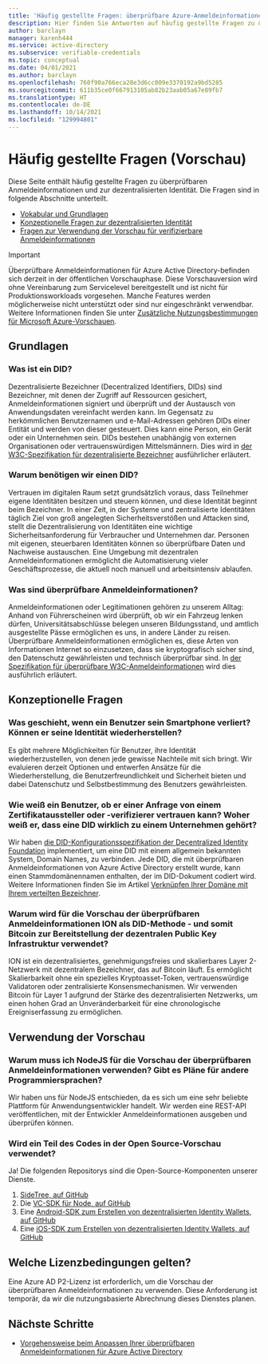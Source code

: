 ```yaml
---
title: 'Häufig gestellte Fragen: überprüfbare Azure-Anmeldeinformationen (Vorschau)'
description: Hier finden Sie Antworten auf häufig gestellte Fragen zu überprüfbaren Anmeldeinformationen.
author: barclayn
manager: karenh444
ms.service: active-directory
ms.subservice: verifiable-credentials
ms.topic: conceptual
ms.date: 04/01/2021
ms.author: barclayn
ms.openlocfilehash: 760f90a766eca28e3d6cc009e3370192a9bd5285
ms.sourcegitcommit: 611b35ce0f667913105ab82b23aab05a67e89fb7
ms.translationtype: HT
ms.contentlocale: de-DE
ms.lasthandoff: 10/14/2021
ms.locfileid: "129994801"
---
```

# <a name="frequently-asked-questions-faq-preview"></a>Häufig gestellte Fragen (Vorschau)

Diese Seite enthält häufig gestellte Fragen zu überprüfbaren Anmeldeinformationen und zur dezentralisierten Identität. Die Fragen sind in folgende Abschnitte unterteilt.

- [Vokabular und Grundlagen](#the-basics)
- [Konzeptionelle Fragen zur dezentralisierten Identität](#conceptual-questions)
- [Fragen zur Verwendung der Vorschau für verifizierbare Anmeldeinformationen](#using-the-preview)

> [!IMPORTANT]
> Überprüfbare Anmeldeinformationen für Azure Active Directory-befinden sich derzeit in der öffentlichen Vorschauphase.
> Diese Vorschauversion wird ohne Vereinbarung zum Servicelevel bereitgestellt und ist nicht für Produktionsworkloads vorgesehen. Manche Features werden möglicherweise nicht unterstützt oder sind nur eingeschränkt verwendbar. Weitere Informationen finden Sie unter [Zusätzliche Nutzungsbestimmungen für Microsoft Azure-Vorschauen](https://azure.microsoft.com/support/legal/preview-supplemental-terms/).

## <a name="the-basics"></a>Grundlagen

### <a name="what-is-a-did"></a>Was ist ein DID? 

Dezentralisierte Bezeichner (Decentralized Identifiers, DIDs) sind Bezeichner, mit denen der Zugriff auf Ressourcen gesichert, Anmeldeinformationen signiert und überprüft und der Austausch von Anwendungsdaten vereinfacht werden kann. Im Gegensatz zu herkömmlichen Benutzernamen und e-Mail-Adressen gehören DIDs einer Entität und werden von dieser gesteuert. Dies kann eine Person, ein Gerät oder ein Unternehmen sein. DIDs bestehen unabhängig von externen Organisationen oder vertrauenswürdigen Mittelsmännern. Dies wird in [der W3C-Spezifikation für dezentralisierte Bezeichner](https://www.w3.org/TR/did-core/) ausführlicher erläutert.

### <a name="why-do-we-need-a-did"></a>Warum benötigen wir einen DID?

Vertrauen im digitalen Raum setzt grundsätzlich voraus, dass Teilnehmer eigene Identitäten besitzen und steuern können, und diese Identität beginnt beim Bezeichner.
In einer Zeit, in der Systeme und zentralisierte Identitäten täglich Ziel von groß angelegten Sicherheitsverstößen und Attacken sind, stellt die Dezentralisierung von Identitäten eine wichtige Sicherheitsanforderung für Verbraucher und Unternehmen dar.
Personen mit eigenen, steuerbaren Identitäten können so überprüfbare Daten und Nachweise austauschen. Eine Umgebung mit dezentralen Anmeldeinformationen ermöglicht die Automatisierung vieler Geschäftsprozesse, die aktuell noch manuell und arbeitsintensiv ablaufen.

### <a name="what-is-a-verifiable-credential"></a>Was sind überprüfbare Anmeldeinformationen? 

Anmeldeinformationen oder Legitimationen gehören zu unserem Alltag: Anhand von Führerscheinen wird überprüft, ob wir ein Fahrzeug lenken dürfen, Universitätsabschlüsse belegen unseren Bildungsstand, und amtlich ausgestellte Pässe ermöglichen es uns, in andere Länder zu reisen. Überprüfbare Anmeldeinformationen ermöglichen es, diese Arten von Informationen Internet so einzusetzen, dass sie kryptografisch sicher sind, den Datenschutz gewährleisten und technisch überprüfbar sind. In [der Spezifikation für überprüfbare W3C-Anmeldeinformationen](https://www.w3.org/TR/vc-data-model//) wird dies ausführlich erläutert.


## <a name="conceptual-questions"></a>Konzeptionelle Fragen

### <a name="what-happens-when-a-user-loses-their-phone-can-they-recover-their-identity"></a>Was geschieht, wenn ein Benutzer sein Smartphone verliert? Können er seine Identität wiederherstellen?

Es gibt mehrere Möglichkeiten für Benutzer, ihre Identität wiederherzustellen, von denen jede gewisse Nachteile mit sich bringt. Wir evaluieren derzeit Optionen und entwerfen Ansätze für die Wiederherstellung, die Benutzerfreundlichkeit und Sicherheit bieten und dabei Datenschutz und Selbstbestimmung des Benutzers gewährleisten.

### <a name="how-can-a-user-trust-a-request-from-an-issuer-or-verifier-how-do-they-know-a-did-is-the-real-did-for-an-organization"></a>Wie weiß ein Benutzer, ob er einer Anfrage von einem Zertifikataussteller oder -verifizierer vertrauen kann? Woher weiß er, dass eine DID wirklich zu einem Unternehmen gehört?

Wir haben [die DID-Konfigurationsspezifikation der Decentralized Identity Foundation](https://identity.foundation/.well-known/resources/did-configuration/) implementiert, um eine DID mit einem allgemein bekannten System, Domain Names, zu verbinden. Jede DID, die mit überprüfbaren Anmeldeinformationen von Azure Active Directory erstellt wurde, kann einen Stammdomänennamen enthalten, der im DID-Dokument codiert wird. Weitere Informationen finden Sie im Artikel [Verknüpfen Ihrer Domäne mit Ihrem verteilten Bezeichner](how-to-dnsbind.md).  

### <a name="why-does-the-verifiable-credential-preview-use-ion-as-its-did-method-and-therefore-bitcoin-to-provide-decentralized-public-key-infrastructure"></a>Warum wird für die Vorschau der überprüfbaren Anmeldeinformationen ION als DID-Methode - und somit Bitcoin zur Bereitstellung der dezentralen Public Key Infrastruktur verwendet?

ION ist ein dezentralisiertes, genehmigungsfreies und skalierbares Layer 2-Netzwerk mit dezentralem Bezeichner, das auf Bitcoin läuft. Es ermöglicht Skalierbarkeit ohne ein spezielles Kryptoasset-Token, vertrauenswürdige Validatoren oder zentralisierte Konsensmechanismen. Wir verwenden Bitcoin für Layer 1 aufgrund der Stärke des dezentralisierten Netzwerks, um einen hohen Grad an Unveränderbarkeit für eine chronologische Ereigniserfassung zu ermöglichen.

## <a name="using-the-preview"></a>Verwendung der Vorschau

### <a name="why-must-i-use-nodejs-for-the-verifiable-credentials-preview-any-plans-for-other-programming-languages"></a>Warum muss ich NodeJS für die Vorschau der überprüfbaren Anmeldeinformationen verwenden? Gibt es Pläne für andere Programmiersprachen? 

Wir haben uns für NodeJS entschieden, da es sich um eine sehr beliebte Plattform für Anwendungsentwickler handelt. Wir werden eine REST-API veröffentlichen, mit der Entwickler Anmeldeinformationen ausgeben und überprüfen können. 

### <a name="is-any-of-the-code-used-in-the-preview-open-source"></a>Wird ein Teil des Codes in der Open Source-Vorschau verwendet?

Ja! Die folgenden Repositorys sind die Open-Source-Komponenten unserer Dienste.

1. [SideTree, auf GitHub](https://github.com/decentralized-identity/sidetree)
2. Die [VC-SDK für Node, auf GitHub](https://github.com/microsoft/VerifiableCredentials-Verification-SDK-Typescript)
3. Eine [Android-SDK zum Erstellen von dezentralisierten Identity Wallets, auf GitHub](https://github.com/microsoft/VerifiableCredential-SDK-Android)
4. Eine [iOS-SDK zum Erstellen von dezentralisierten Identity Wallets, auf GitHub](https://github.com/microsoft/VerifiableCredential-SDK-iOS)


## <a name="what-are-the-licensing-requirements"></a>Welche Lizenzbedingungen gelten?

Eine Azure AD P2-Lizenz ist erforderlich, um die Vorschau der überprüfbaren Anmeldeinformationen zu verwenden. Diese Anforderung ist temporär, da wir die nutzungsbasierte Abrechnung dieses Dienstes planen. 


## <a name="next-steps"></a>Nächste Schritte

- [Vorgehensweise beim Anpassen Ihrer überprüfbaren Anmeldeinformationen für Azure Active Directory](credential-design.md)
